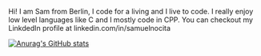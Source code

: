 Hi!
I am Sam from Berlin, I code for a living and I live to code. I really enjoy low level languages like C and I mostly code in CPP. You can checkout my LinkdedIn profile at linkedin.com/in/samuelnocita 

[![Anurag's GitHub stats](https://github-readme-stats.vercel.app/api?username=anuraghazra)](https://github.com/noci0001/github-readme-stats)
